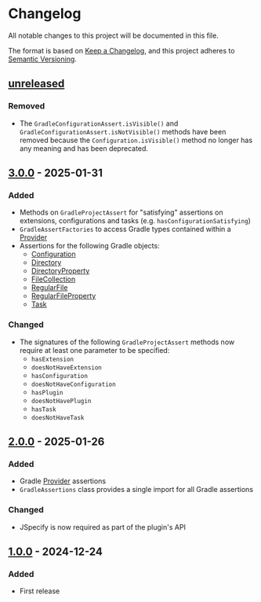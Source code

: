 # Changelog

All notable changes to this project will be documented in this file.

The format is based on [Keep a Changelog](https://keepachangelog.com/en/1.0.0/),
and this project adheres to [Semantic Versioning](https://semver.org/spec/v2.0.0.html).

## [unreleased]

### Removed

- The `GradleConfigurationAssert.isVisible()` and `GradleConfigurationAssert.isNotVisible()` methods
  have been removed because the `Configuration.isVisible()` method no longer has any meaning and has
  been deprecated.

## [3.0.0] - 2025-01-31

### Added

- Methods on `GradleProjectAssert` for "satisfying" assertions on extensions, configurations and tasks
  (e.g. `hasConfigurationSatisfying`)
- `GradleAssertFactories` to access Gradle types contained within a
  [Provider](https://docs.gradle.org/current/javadoc/org/gradle/api/provider/Provider.html)
- Assertions for the following Gradle objects:
  - [Configuration](https://docs.gradle.org/current/javadoc/org/gradle/api/artifacts/Configuration.html)
  - [Directory](https://docs.gradle.org/current/javadoc/org/gradle/api/file/Directory.html)
  - [DirectoryProperty](https://docs.gradle.org/current/javadoc/org/gradle/api/file/DirectoryProperty.html)
  - [FileCollection](https://docs.gradle.org/current/javadoc/org/gradle/api/file/FileCollection.html)
  - [RegularFile](https://docs.gradle.org/current/javadoc/org/gradle/api/file/RegularFile.html)
  - [RegularFileProperty](https://docs.gradle.org/current/javadoc/org/gradle/api/file/RegularFileProperty.html)
  - [Task](https://docs.gradle.org/current/javadoc/org/gradle/api/Task.html)

### Changed

- The signatures of the following `GradleProjectAssert` methods now require at least one parameter to be specified:
  - `hasExtension`
  - `doesNotHaveExtension`
  - `hasConfiguration`
  - `doesNotHaveConfiguration`
  - `hasPlugin`
  - `doesNotHavePlugin`
  - `hasTask`
  - `doesNotHaveTask`

## [2.0.0] - 2025-01-26

### Added

- Gradle [Provider](https://docs.gradle.org/current/javadoc/org/gradle/api/provider/Provider.html) assertions
- `GradleAssertions` class provides a single import for all Gradle assertions

### Changed

- JSpecify is now required as part of the plugin's API

## [1.0.0] - 2024-12-24

### Added

- First release

[unreleased]: https://github.com/cthing/assertj-gradle/compare/3.0.0...HEAD
[3.0.0]: https://github.com/cthing/assertj-gradle/releases/tag/3.0.0
[2.0.0]: https://github.com/cthing/assertj-gradle/releases/tag/2.0.0
[1.0.0]: https://github.com/cthing/assertj-gradle/releases/tag/1.0.0
